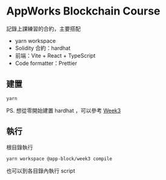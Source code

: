 AppWorks Blockchain Course
===

記錄上課練習的合約，主要搭配

- yarn workspace
- Solidity 合約：hardhat
- 前端：Vite + React + TypeScript
- Code formatter：Prettier

## 建置

```
yarn
```

PS. 想從零開始建置 hardhat ，可以參考 [Week3](../week3/README.md)

## 執行

根目錄執行
```
yarn workspace @app-block/week3 compile
```

也可以到各目錄內執行 script
